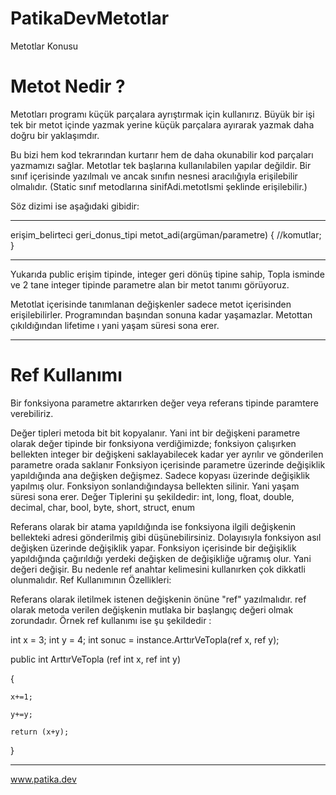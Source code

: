 # PatikaDevMetotlar
Metotlar Konusu

# Metot Nedir ?
Metotları programı küçük parçalara ayrıştırmak için kullanırız. Büyük bir işi tek bir metot içinde yazmak yerine küçük parçalara ayırarak yazmak daha doğru bir yaklaşımdır.

Bu bizi hem kod tekrarından kurtarır hem de daha okunabilir kod parçaları yazmamızı sağlar. Metotlar tek başlarına kullanılabilen yapılar değildir. Bir sınıf içerisinde yazılmalı ve ancak sınıfın nesnesi aracılığıyla erişilebilir olmalıdır. (Static sınıf metodlarına sinifAdi.metotIsmi şeklinde erişilebilir.)

Söz dizimi ise aşağıdaki gibidir:

---

erişim_belirteci geri_donus_tipi metot_adi(argüman/parametre)
	{
		//komutlar;
	}
  
---

Yukarıda public erişim tipinde, integer geri dönüş tipine sahip, Topla isminde ve 2 tane integer tipinde parametre alan bir metot tanımı görüyoruz.

Metotlat içerisinde tanımlanan değişkenler sadece metot içerisinden erişilebilirler. Programından başından sonuna kadar yaşamazlar. Metottan çıkıldığından lifetime ı yani yaşam süresi sona erer.

---

# Ref Kullanımı
Bir fonksiyona parametre aktarırken değer veya referans tipinde paramtere verebiliriz.

Değer tipleri metoda bit bit kopyalanır. Yani int bir değişkeni parametre olarak değer tipinde bir fonksiyona verdiğimizde; fonksiyon çalışırken bellekten integer bir değişkeni saklayabilecek kadar yer ayrılır ve gönderilen parametre orada saklanır Fonksiyon içerisinde parametre üzerinde değişiklik yapıldığında ana değişken değişmez. Sadece kopyası üzerinde değişiklik yapılmış olur. Fonksiyon sonlandığındaysa bellekten silinir. Yani yaşam süresi sona erer.
Değer Tiplerini şu şekildedir: int, long, float, double, decimal, char, bool, byte, short, struct, enum

Referans olarak bir atama yapıldığında ise fonksiyona ilgili değişkenin bellekteki adresi gönderilmiş gibi düşünebilirsiniz. Dolayısıyla fonksiyon asıl değişken üzerinde değişiklik yapar. Fonksiyon içerisinde bir değişiklik yapıldığında çağırıldığı yerdeki değişken de değişikliğe uğramış olur. Yani değeri değişir. Bu nedenle ref anahtar kelimesini kullanırken çok dikkatli olunmalıdır.
Ref Kullanımının Özellikleri:

Referans olarak iletilmek istenen değişkenin önüne "ref" yazılmalıdır.
ref olarak metoda verilen değişkenin mutlaka bir başlangıç değeri olmak zorundadır.
Örnek ref kullanımı ise şu şekildedir :

int x = 3;
int y = 4;
int sonuc = instance.ArttırVeTopla(ref x, ref y);

public int ArttırVeTopla (ref int x, ref int y)

{

    x+=1;
    
    y+=y;
    
    return (x+y);
    
}

---
www.patika.dev
